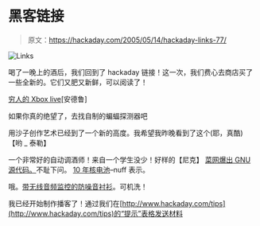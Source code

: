 # 黑客链接

> 原文：<https://hackaday.com/2005/05/14/hackaday-links-77/>

![Links](img/27f5bf8d25bc7473bedd805c74feee30.png)

喝了一晚上的酒后，我们回到了 hackaday 链接！这一次，我们费心去商店买了一些全新的。它们又肥又新鲜，可以阅读了！

[穷人的 Xbox live](http://www.xbconnect.com/index.php?topic=Downloads)[安德鲁]

如果你真的绝望了，去找自制的蝙蝠探测器吧

用沙子创作艺术已经到了一个新的高度。我希望我昨晚看到了这个(耶，真酷)
【哟 _ 泰勒】

一个非常好的自动调酒师！来自一个学生没少！好样的【尼克】
[菜网爆出 GNU 源代码。](http://www.dishnetwork.com/content/products/receivers/dvr/921SourceCode/index.shtml)不耻下问。
[10 年核电池](http://www.physorg.com/news4081.html)–nuff 表示。

哦。[带无线音频监控的防噪音衬衫](http://engadget.com/entry/1234000977043376/)。可机洗！

我已经开始制作播客了！通过我们在[http://www.hackaday.com/tips](http://www.hackaday.com/tips)的“提示”表格发送材料